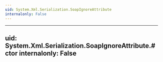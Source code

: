 ```yaml
---
uid: System.Xml.Serialization.SoapIgnoreAttribute
internalonly: False
---
```


---
uid: System.Xml.Serialization.SoapIgnoreAttribute.#ctor
internalonly: False
---
